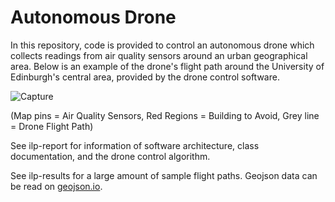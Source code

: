 # Autonomous Drone

In this repository, code is provided to control an autonomous drone which collects readings from air quality sensors around an urban geographical area. Below is an example of the drone's flight path around the University of Edinburgh's central area, provided by the drone control software.

![Capture](https://user-images.githubusercontent.com/57570765/229640362-e645b6a1-1951-4127-8c9b-50e1e5a9c7f1.PNG)

(Map pins = Air Quality Sensors, Red Regions = Building to Avoid, Grey line = Drone Flight Path)

See ilp-report for information of software architecture, class documentation, and the drone control algorithm.

See ilp-results for a large amount of sample flight paths. Geojson data can be read on [geojson.io](https://geojson.io/).
